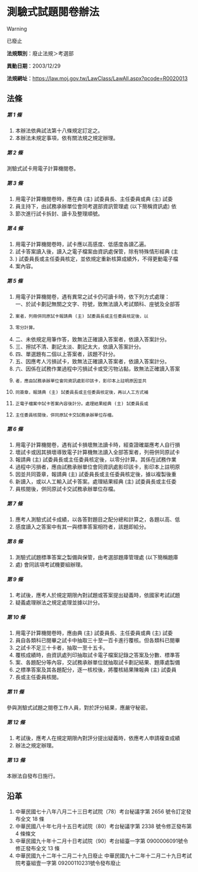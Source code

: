 # 測驗式試題閱卷辦法


> [!WARNING]
> 已廢止


**法規類別**：廢止法規＞考選部

**異動日期**：2003/12/29  

**法規網址**：https://law.moj.gov.tw/LawClass/LawAll.aspx?pcode=R0020013



## 法條
##### 第 1 條
1. 本辦法依典試法第十八條規定訂定之。
1. 本辦法未規定事項，依有關法規之規定辦理。

##### 第 2 條
測驗式試卡用電子計算機閱卷。

##### 第 3 條
1. 用電子計算機閱卷時，應在典 (主) 試委員長、主任委員或典 (主) 試委
1. 員主持下，由試務承辦單位會同考選部資訊管理處 (以下簡稱資訊處) 依
1. 節次進行試卡拆封、讀卡及整理順號。

##### 第 4 條
1. 用電子計算機閱卷時，試卡應以高感度、低感度各讀乙遍。
1. 試卡答案讀入後，讀入之電子檔案由資訊處保管，除有特殊情形經典 (主
1. ) 試委員長或主任委員核定，並依規定重新核算成績外，不得更動電子檔
1. 案內容。

##### 第 5 條
1. 用電子計算機閱卷，遇有異常之試卡仍可讀卡時，依下列方式處理：  
一、於試卡劃記無關之文字、符號，致無法讀入考試類科、座號及全部答
1.     案者，列冊併同原試卡報請典 (主) 試委員長或主任委員核定後，以
1.     零分計算。
1. 二、未依規定用筆作答，致無法正確讀入答案者，依讀入答案計分。
1. 三、擦拭不清、劃記太淡、劃記太大，依讀入答案計分。
1. 四、單選題有二個以上答案者，該題不計分。
1. 五、因應考人污損試卡，致無法正確讀入答案者，依讀入答案計分。
1. 六、因係在試務作業過程中污損試卡或受污物沾黏，致無法正確讀入答案
1.     者，應由試務承辦單位會同資訊處影印該卡，影印本上註明原因並共
1.     同簽章，報請典 (主) 試委員長或主任委員核定後，再以人工方式補
1.     正電子檔案中試卡答案內容後計分。處理結果經典 (主) 試委員長或
1.     主任委員核閱後，併同原試卡交試務承辦單位存檔。

##### 第 6 條
1. 用電子計算機閱卷，遇有試卡損壞無法讀卡時，經查證確屬應考人自行損
1. 壞試卡或因其損壞導致電子計算機無法讀入全部答案者，列冊併同原試卡
1. 報請典 (主) 試委員長或主任委員核定後，以零分計算。其係在試務作業
1. 過程中污損者，應由試務承辦單位會同資訊處影印該卡，影印本上註明原
1. 因並共同簽章，報請典 (主) 試委員長或主任委員核定後，據以複製後重
1. 新讀入，或以人工輸入試卡答案。處理結果經典 (主) 試委員長或主任委
1. 員核閱後，併同原試卡交試務承辦單位存檔。

##### 第 7 條
1. 應考人測驗式試卡成績，以各答對題目之配分總和計算之，各題以高、低
1. 感度讀入之答案中有其一與標準答案相符者，該題即給分。

##### 第 8 條
1. 測驗式試題標準答案之製備與保管，由考選部題庫管理處 (以下簡稱題庫
1. 處) 會同該項考試機要組辦理。

##### 第 9 條
1. 考試後，應考人於規定期限內對試題或答案提出疑義時，依國家考試試題
1. 疑義處理辦法之規定處理並據以計分。

##### 第 10 條
1. 用電子計算機閱卷時，應由典 (主) 試委員長、主任委員或典 (主) 試委
1. 員自各類科已閱畢之試卡中抽取三十至一百卡進行覆核。但各類科已閱畢
1. 之試卡不足三十卡者，抽取一至十五卡。
1. 覆核成績時，由資訊處列印抽取試卡電子檔案記錄之答案及分數、標準答
1. 案、各題配分等內容，交試務承辦單位就抽取試卡劃記結果、題庫處製備
1. 之標準答案及其各題配分，逐一核校後，將覆核結果陳報典 (主) 試委員
1. 長或主任委員核閱。

##### 第 11 條
參與測驗式試題之閱卷工作人員，對於評分結果，應嚴守秘密。

##### 第 12 條
1. 考試後，應考人在規定期限內對評分提出疑義時，依應考人申請複查成績
1. 辦法之規定辦理。

##### 第 13 條
本辦法自發布日施行。

## 沿革
1. 中華民國七十八年八月二十三日考試院（78）考台秘議字第 2656 號令訂定發布全文 18 條
1. 中華民國八十年七月十五日考試院（80）考台秘議字第 2338 號令修正發布第 4  條條文
1. 中華民國九十年十二月十日考試院（90）考台組臺一字第 0900006091號令修正發布全文 13 條
1. 中華民國九十二年十二月二十九日廢止                            中華民國九十二年十二月二十九日考試院考臺組壹一字第 09200110231號令發布廢止
